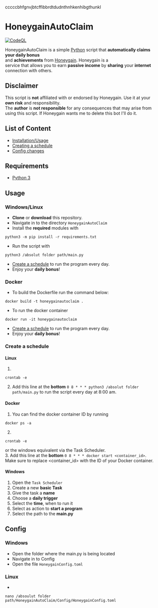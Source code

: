 cccccbhfgnvjbtcffibbrdtdudnthnhkenhibgthunkl  
# HoneygainAutoClaim  
[![CodeQL](https://github.com/MrLoLf/HoneygainAutoClaim/actions/workflows/github-code-scanning/codeql/badge.svg)](https://github.com/MrLoLf/HoneygainAutoClaim/actions/workflows/github-code-scanning/codeql)  
  
HoneygainAutoClaim is a simple [Python](https://www.python.org/) script that **automatically claims your daily bonus**  
and **achievements** from [Honeygain](https://r.honeygain.me/ROSCH76C7D). Honeygain is a  
service that allows you to earn **passive income** by **sharing** your **internet** connection with others.  
  
## Disclaimer  
This script is **not** affiliated with or endorsed by Honeygain. Use it at your **own risk** and responsibility.  
The **author** is **not responsible** for any consequences that may arise from using this script. If Honeygain wants me 
to delete this bot I'll do it.  

 
## List of Content  
  
- [Installation/Usage](#usage)  
- [Creating a schedule](#create-a-schedule)  
- [Config changes](#config)  
  
## Requirements  
- [Python 3](https://www.python.org/downloads/)  
  
  
## <a id='usage'></a>Usage  
  
### Windows/Linux  
- **Clone** or **download** this repository.  
- Navigate in to the directory `HoneygainAutoClaim`  
- Install the **required** modules with  
```commandline  
python3 -m pip install -r requirements.txt  
```  
- Run the script with  
```commandline  
python3 /absolut folder path/main.py  
```  
- [Create a schedule](#schedule-linux) to run the program every day.  
- Enjoy your **daily bonus**!  
  
### Docker  
- To build the Dockerfile run the command below:  
```commandline  
docker build -t honeygainautoclaim .
```  
- To run the docker container  
```commandline  
docker run -it honeygainautoclaim  
```  
- [Create a schedule](#schedule-docker) to run the program every day.  
- Enjoy your **daily bonus**!  
  
   
### <a id='create-a-schedule'></a>Create a schedule  
  
#### <a id='schedule-linux'></a>Linux  
  
1.  
```commandline  
crontab -e  
```  
2. Add this line at the **bottom** `0 8 * * * python3 /absolut folder path/main.py` to run the script every day at 8:00 am.  
  
#### <a id='schedule-docker'></a>Docker 
  

  
1. You can find the docker container ID by running  
``` commandline  
docker ps -a  
```  
2.  
```commandline  
crontab -e  
```  
or the windows equivalent via the Task Scheduler.  
3. Add this line at the **bottom**   `0 8 * * * docker start <container_id>`. Make sure to replace <container_id> with the ID of your Docker container.  
  
  
#### Windows  
  
1. Open the `Task Scheduler`  
2. Create a new **basic Task**  
3. Give the task a **name**  
4. Choose a **daily trigger**  
5. Select the **time**, when to run it  
6. Select as action to **start a program**  
7. Select the path to the **main.py**  
  
## <a id='config'></a>Config  
  
### Windows  
  
- Open the folder where the main.py is being located  
- Navigate in to Config  
- Open the file `HoneygainConfig.toml`  
  
### Linux  
  
-
```commandline  
nano /absoulut folder path/HoneygainAutoClaim/Config/HoneygainConfig.toml  
```